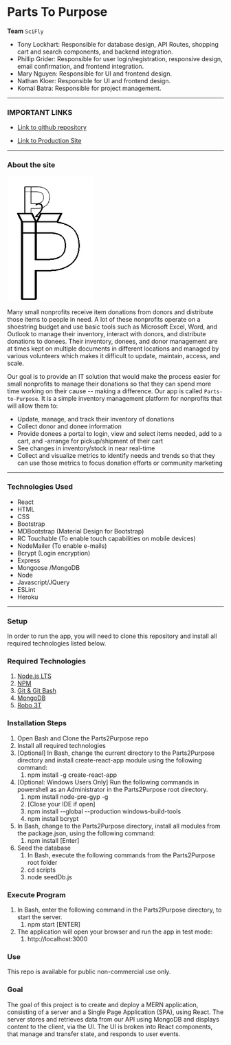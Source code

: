 # Parts To Purpose

**Team** `SciFly`

- Tony Lockhart: Responsible for database design, API Routes, shopping cart and search components, and backend integration.
- Phillip Grider: Responsible for user login/registration, responsive design, email confirmation, and frontend integration.
- Mary Nguyen: Responsible for UI and frontend design.
- Nathan Kloer: Responsible for UI and frontend design.
- Komal Batra: Responsible for project management.

---
### IMPORTANT LINKS
* [Link to github repository](https://github.com/tlockhart/parts-2-purpose)

* [Link to Production Site](https://shielded-refuge-22847.herokuapp.com/)

---
### **About the site**

![P2P](client/public/img/p2p.png)

Many small nonprofits receive item donations from donors and distribute those items to people in need. A lot of these nonprofits operate on a shoestring budget and use basic tools such as Microsoft Excel, Word, and Outlook to manage their inventory, interact with donors, and distribute donations to donees. Their inventory, donees, and donor management are at times kept on multiple documents in different locations and managed by various volunteers which makes it difficult to update, maintain, access, and scale.

Our goal is to provide an IT solution that would make the process easier for small nonprofits to manage their donations so that they can spend more time working on their cause -- making a difference. Our app is called `Parts-to-Purpose`.  It is a simple inventory management platform for nonprofits that will allow them to:
- Update, manage, and track their inventory of donations
- Collect donor and donee information
- Provide donees a portal to login, view and select items needed, add to a cart, and -arrange for pickup/shipment of their cart
- See changes in inventory/stock in near real-time
- Collect and visualize metrics to identify needs and trends so that they can use those metrics to focus donation efforts or community marketing

---
### **Technologies Used**

- React
- HTML
- CSS
- Bootstrap
- MDBootstrap (Material Design for Bootstrap)
- RC Touchable (To enable touch capabilities on mobile devices)
- NodeMailer (To enable e-mails)
- Bcrypt (Login encryption)
- Express
- Mongoose /MongoDB
- Node
- Javascript/JQuery
- ESLint
- Heroku

---
### **Setup**

In order to run the app, you will need to clone this repository and install all required technologies listed below.

### **Required Technologies**

1. [Node.js LTS](https://nodejs.org/en/)<br/>
2. [NPM](https://www.npmjs.com/get-npm)<br/>
3. [Git & Git Bash](https://git-scm.com/downloads)<br/>
4. [MongoDB](https://docs.mongodb.com/manual/tutorial/install-mongodb-on-windows/)<br/>
5. [Robo 3T](https://robomongo.org/download)<br/>

### **Installation Steps**

1. Open Bash and Clone the Parts2Purpose repo
2. Install all required technologies
3. [Optional] In Bash, change the current directory to the Parts2Purpose directory and install create-react-app module using the following command:
    1. npm install -g create-react-app
4. [Optional: Windows Users Only]  Run the following commands in powershell as an Administrator in the Parts2Purpose root directory.
    1. npm install node-pre-gyp -g
    2. [Close your IDE if open]
    3. npm install --global --production windows-build-tools
    4. npm install bcrypt
5. In Bash, change to the Parts2Purpose directory, install all modules from the package.json, using the following command:
    1. npm install [Enter]
6. Seed the database
    1. In Bash, execute the following commands from the Parts2Purpose root folder
    2. cd scripts
    3. node seedDb.js

### **Execute Program**

1. In Bash, enter the following command in the Parts2Purpose directory, to start the server.
    1. npm start [ENTER]
2. The application will open your browser and run the app in test mode:
    1. http://localhost:3000

### **Use**
This repo is available for public non-commercial use only.

### **Goal**
The goal of this project is to create and deploy a MERN application, consisting of a server and a Single Page Application (SPA), using React. The server stores and retrieves data from our API using MongoDB and displays content to the client, via the UI. The UI is broken into React components, that manage and transfer state, and responds to user events.
